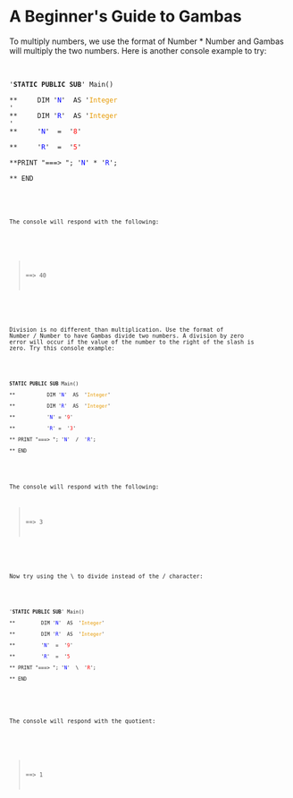 # A Beginner's Guide to Gambas

To multiply numbers, we use the format of Number * Number and
Gambas will multiply the two numbers. Here is another console example to try:

<br/>
<code>
'<b>STATIC PUBLIC SUB</b>' Main()<br/>
**     DIM '<FONT COLOR=#0000FF>N</font>'  AS '<FONT COLOR=#e69900>Integer</font><br/>'
**     DIM '<FONT COLOR=#0000FF>R</font>'  AS '<FONT COLOR=#e69900>Integer</font><br/>'  
**     '<FONT COLOR=#0000FF>N</font>'  =  '<FONT COLOR=#FF0000>8</font>'<br/> 
**     '<FONT COLOR=#0000FF>R</font>'  =  '<FONT COLOR=#FF0000>5</font>'<br/>
**PRINT "===> "; '<FONT COLOR=#0000FF>N</font>' * '<FONT COLOR=#0000FF>R</font>';<br/> 
** END
<code>

<br/>

The console will respond with the following:

<br/>

>  ==> 40

<br/>

Division is no different than multiplication. Use the format of Number /
Number to have Gambas divide two numbers. A division by zero error will occur
if the value of the number to the right of the slash is zero. Try this console
example:

 <br/>
<code>
<b>STATIC PUBLIC SUB</b> Main()<br/>
**           DIM '<FONT COLOR=#0000FF>N</font>'  AS  '<FONT COLOR=#e69900>Integer</font>'<br/>
**           DIM '<FONT COLOR=#0000FF>R</font>'  AS  '<FONT COLOR=#e69900>Integer</font>'<br/>
**           '<FONT COLOR=#0000FF>N</font>' = '<FONT COLOR=#FF0000>9</font>'<br/>
**           '<FONT COLOR=#0000FF>R</font>' =  '<FONT COLOR=#FF0000>3</font>'<br/>
** PRINT "===> "; '<FONT COLOR=#0000FF>N</font>'  /  '<FONT COLOR=#0000FF>R</font>';<br/>
** END
</code>
<br/>

The console will respond with the following:

> ==> 3

<br/>

Now try using the \ to divide instead of the / character:

<br/>
<code>
'<b>STATIC PUBLIC SUB</b>' Main()<br/>
**         DIM '<FONT COLOR=#0000FF>N</font>'  AS  '<FONT COLOR=#e69900>Integer</font>'<br/>
**         DIM '<FONT COLOR=#0000FF>R</font>'  AS  '<FONT COLOR=#e69900>Integer</font>'<br/>
**         '<FONT COLOR=#0000FF>N</font>'  =  '<FONT COLOR=#FF0000>9</font>'<br/>
**         '<FONT COLOR=#0000FF>R</font>'  =  '<FONT COLOR=#FF0000>5</font> <br/>
** PRINT "===> "; '<FONT COLOR=#0000FF>N</font>'  \  '<FONT COLOR=#FF0000>R</font>';<br/> 
** END
</code>

<br/>

The console will respond with the quotient:

<br/>

> ==> 1